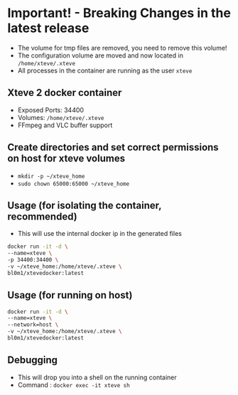 # Important! - Breaking Changes in the latest release

* The volume for tmp files are removed, you need to remove this volume!
* The configuration volume are moved and now located in `/home/xteve/.xteve`
* All processes in the container are running as the user `xteve`

## Xteve 2 docker container

* Exposed Ports: 34400
* Volumes: `/home/xteve/.xteve`
* FFmpeg and VLC buffer support

## Create directories and set correct permissions on host for xteve volumes

* `mkdir -p ~/xteve_home`
* `sudo chown 65000:65000 ~/xteve_home`

## Usage (for isolating the container, recommended)

* This will use the internal docker ip in the generated files

```bash
docker run -it -d \
--name=xteve \
-p 34400:34400 \
-v ~/xteve_home:/home/xteve/.xteve \
bl0m1/xtevedocker:latest
```

## Usage (for running on host)

```bash
docker run -it -d \
--name=xteve \
--network=host \
-v ~/xteve_home:/home/xteve/.xteve \
bl0m1/xtevedocker:latest
```

## Debugging

* This will drop you into a shell on the running container
* Command : `docker exec -it xteve sh`
